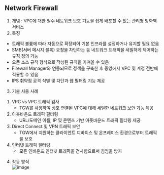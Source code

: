 ## Network Firewall  
1) 개념 : VPC에 대한 필수 네트워크 보호 기능을 쉽게 배포할 수 있는 관리형 방화벽 서비스  
2) 특징  
  - 트래픽 볼륨에 따라 자동으로 확장되어 기본 인프라를 설정하거나 유지할 필요 없음  
  - SMB(서버 메시지 블록) 요청을 차단하는 등 네트워크 트래픽을 세밀하게 제어하는 규칙 정의 가능  
  - 오픈 소스 규칙 형식으로 작성된 규칙을 가져올 수 있음  
  - Firewall Manager와 연동되므로 정책을 구축한 후 중앙에서 VPC 및 계정 전반에 적용할 수 있음  
  - IPS 취약점 공격 식별 및 차단과 웹 필터링 기능 제공  
  
3) 기술 사용 사례  
 1. VPC vs VPC 트래픽 검사  
    - TGW를 사용하여 상호 연결된 VPC에 대해 세밀한 네트워크 보안 기능 제공  
 2. 아웃바운드 트래픽 필터링  
    - URL/도메인 이름, IP 및 콘텐츠 기반 아웃바운드 트래픽 필터링 제공  
 3. Direct Connect 및 VPN 트래픽 보안  
    - TGW에서 지원하는 클라이언트 디바이스 및 온프레미스 환경으로부터 트래픽을 보호  
 4. 인터넷 트래픽 필터링  
    - 모든 인바운드 인터넷 트래픽을 검사함으로써 침임을 방지  

4) 작동 방식  
![image](https://user-images.githubusercontent.com/79958913/119067828-dd9ffe00-ba1d-11eb-8a65-bdd3921a5c44.png)  



